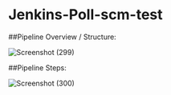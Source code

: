 # Jenkins-Poll-scm-test

##Pipeline Overview / Structure:

![Screenshot (299)](https://github.com/user-attachments/assets/8316c85f-f583-46b5-918f-9f44a5a4e9a3)

##Pipeline Steps:

![Screenshot (300)](https://github.com/user-attachments/assets/e3e525d0-3dec-4cae-b7e5-0def4d94f836)
